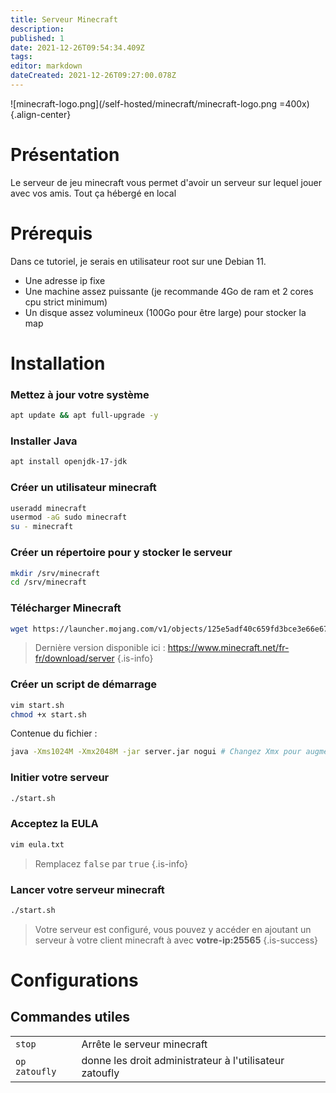 ```yaml
---
title: Serveur Minecraft
description: 
published: 1
date: 2021-12-26T09:54:34.409Z
tags: 
editor: markdown
dateCreated: 2021-12-26T09:27:00.078Z
---
```


![minecraft-logo.png](/self-hosted/minecraft/minecraft-logo.png =400x){.align-center}
 
# Présentation
Le serveur de jeu minecraft vous permet d'avoir un serveur sur lequel jouer avec vos amis. Tout ça hébergé en local
 
# Prérequis
Dans ce tutoriel, je serais en utilisateur root sur une Debian 11.
- Une adresse ip fixe
- Une machine assez puissante (je recommande 4Go de ram et 2 cores cpu strict minimum)
- Un disque assez volumineux (100Go pour être large) pour stocker la map
 
# Installation
### Mettez à jour votre système
```bash
apt update && apt full-upgrade -y
```
### Installer Java
```bash
apt install openjdk-17-jdk
```
 
### Créer un utilisateur minecraft
```bash
useradd minecraft
usermod -aG sudo minecraft
su - minecraft
```
 
### Créer un répertoire pour y stocker le serveur
```bash
mkdir /srv/minecraft
cd /srv/minecraft
```
 
### Télécharger Minecraft 
```bash
wget https://launcher.mojang.com/v1/objects/125e5adf40c659fd3bce3e66e67a16bb49ecc1b9/server.jar
```
> Dernière version disponible ici : https://www.minecraft.net/fr-fr/download/server
{.is-info}
 
### Créer un script de démarrage
```bash
vim start.sh
chmod +x start.sh
```
Contenue du fichier :
```bash
java -Xms1024M -Xmx2048M -jar server.jar nogui # Changez Xmx pour augmenter la RAM alloué à minecraft
```
 
### Initier votre serveur
```bash
./start.sh
```
 
### Acceptez la EULA
```bash
vim eula.txt
```
> Remplacez <kbd>false</kbd> par <kbd>true</kbd> 
{.is-info}
 
### Lancer votre serveur minecraft
```bash
./start.sh
```
 
> Votre serveur est configuré, vous pouvez y accéder en ajoutant un serveur à votre client minecraft à avec **votre-ip:25565** 
{.is-success}
 
# Configurations
## Commandes utiles
|     |     |
| --- | --- |
| `stop` | Arrête le serveur minecraft |
| `op zatoufly` | donne les droit administrateur à l'utilisateur zatoufly |